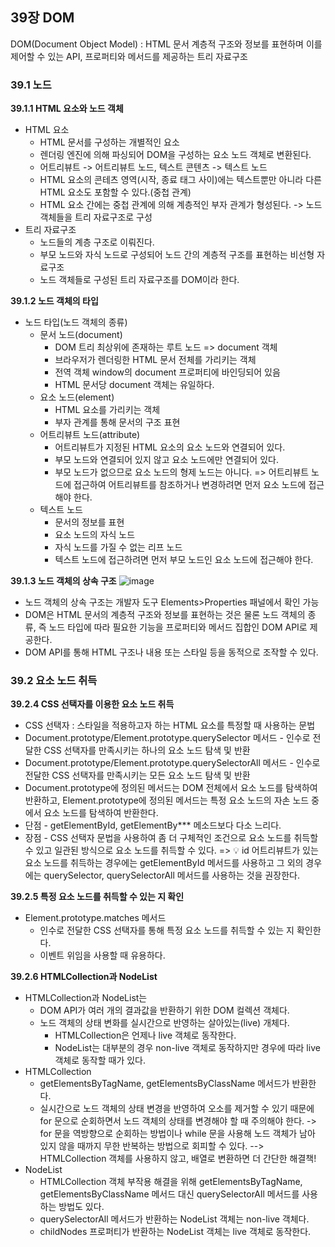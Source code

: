 ## 39장 DOM

DOM(Document Object Model)
: HTML 문서 계층적 구조와 정보를 표현하며 이를 제어할 수 있는 API, 프로퍼티와 메서드를 제공하는 트리 자료구조

### 39.1 노드

**39.1.1 HTML 요소와 노드 객체**

- HTML 요소
  - HTML 문서를 구성하는 개별적인 요소
  - 렌더링 엔진에 의해 파싱되어 DOM을 구성하는 요소 노드 객체로 변환된다.
  - 어트리뷰트 -> 어트리뷰트 노드, 텍스트 콘텐츠 -> 텍스트 노드
  - HTML 요소의 콘테츠 영역(시작, 종료 태그 사이)에는 텍스트뿐만 아니라 다른 HTML 요소도 포함할 수 있다.(중첩 관계)
  - HTML 요소 간에는 중첩 관계에 의해 계층적인 부자 관계가 형성된다. -> 노드 객체들을 트리 자료구조로 구성
- 트리 자료구조
  - 노드들의 계층 구조로 이뤄진다.
  - 부모 노드와 자식 노드로 구성되어 노드 간의 계층적 구조를 표현하는 비선형 자료구조
  - 노드 객체들로 구성된 트리 자료구조를 DOM이라 한다.

**39.1.2 노드 객체의 타입**

- 노드 타입(노드 객체의 종류)
  - 문서 노드(document)
    - DOM 트리 최상위에 존재하는 루트 노드 => document 객체
    - 브라우저가 렌더링한 HTML 문서 전체를 가리키는 객체
    - 전역 객체 window의 document 프로퍼티에 바인딩되어 있음
    - HTML 문서당 document 객체는 유일하다.
  - 요소 노드(element)
    - HTML 요소를 가리키는 객체
    - 부자 관계를 통해 문서의 구조 표현
  - 어트리뷰트 노드(attribute)
    - 어트리뷰트가 지정된 HTML 요소의 요소 노드와 연결되어 있다.
    - 부모 노드와 연결되어 있지 않고 요소 노드에만 연결되어 있다.
    - 부모 노드가 없으므로 요소 노드의 형제 노드는 아니다.
      => 어트리뷰트 노드에 접근하여 어트리뷰트를 참조하거나 변경하려면 먼저 요소 노드에 접근해야 한다.
  - 텍스트 노드
    - 문서의 정보를 표현
    - 요소 노드의 자식 노드
    - 자식 노드를 가질 수 없는 리프 노드
    - 텍스트 노드에 접근하려면 먼저 부모 노드인 요소 노드에 접근해야 한다.

**39.1.3 노드 객체의 상속 구조**
![image](https://github.com/Next-by-Next/Javascript-Deep-Dive-Study/assets/78250089/43eaaf6e-d995-40ff-a201-f22f1152a99a)

- 노드 객체의 상속 구조는 개발자 도구 Elements>Properties 패널에서 확인 가능
- DOM은 HTML 문서의 계층적 구조와 정보를 표현하는 것은 물론 노드 객체의 종류, 즉 노드 타입에 따라 필요한 기능을 프로퍼티와 메서드 집합인 DOM API로 제공한다.
- DOM API를 통해 HTML 구조나 내용 또는 스타일 등을 동적으로 조작할 수 있다.

### 39.2 요소 노드 취득

**39.2.4 CSS 선택자를 이용한 요소 노드 취득**

- CSS 선택자 : 스타일을 적용하고자 하는 HTML 요소를 특정할 때 사용하는 문법
- Document.prototype/Element.prototype.querySelector 메서드 - 인수로 전달한 CSS 선택자를 만족시키는 하나의 요소 노드 탐색 및 반환
- Document.prototype/Element.prototype.querySelectorAll 메서드 - 인수로 전달한 CSS 선택자를 만족시키는 모든 요소 노드 탐색 및 반환
- Document.prototype에 정의된 메서드는 DOM 전체에서 요소 노드를 탐색하여 반환하고, Element.prototype에 정의된 메서드는 특정 요소 노드의 자손 노드 중에서 요소 노드를 탐색하여 반환한다.
- 단점 - getElementById, getElementBy\*\*\* 메소드보다 다소 느리다.
- 장점 - CSS 선택자 문법을 사용하여 좀 더 구체적인 조건으로 요소 노드를 취득할 수 있고 일관된 방식으로 요소 노드를 취득할 수 있다.
  => 💡 id 어트리뷰트가 있는 요소 노드를 취득하는 경우에는 getElementById 메서드를 사용하고 그 외의 경우에는 querySelector, querySelectorAll 메서드를 사용하는 것을 권장한다.

**39.2.5 특정 요소 노드를 취득할 수 있는 지 확인**

- Element.prototype.matches 메서드
  - 인수로 전달한 CSS 선택자를 통해 특정 요소 노드를 취득할 수 있는 지 확인한다.
  - 이벤트 위임을 사용할 때 유용하다.

**39.2.6 HTMLCollection과 NodeList**

- HTMLCollection과 NodeList는
  - DOM API가 여러 개의 결과값을 반환하기 위한 DOM 컬렉션 객체다.
  - 노드 객체의 상태 변화를 실시간으로 반영하는 살아있는(live) 개체다.
    - HTMLCollection은 언제나 live 객체로 동작한다.
    - NodeList는 대부분의 경우 non-live 객체로 동작하지만 경우에 따라 live 객체로 동작할 때가 있다.
- HTMLCollection
  - getElementsByTagName, getElementsByClassName 메서드가 반환한다.
  - 실시간으로 노드 객체의 상태 변경을 반영하여 오소를 제거할 수 있기 때문에 for 문으로 순회하면서 노드 객체의 상태를 변경해야 할 때 주의해야 한다. -> for 문을 역방향으로 순회하는 방법이나 while 문을 사용해 노드 객체가 남아 있지 않을 때까지 무한 반복하는 방법으로 회피할 수 있다. --> HTMLCollection 객체를 사용하지 않고, 배열로 변환하면 더 간단한 해결책!
- NodeList
  - HTMLCollection 객체 부작용 해결을 위해 getElementsByTagName, getElementsByClassName 메서드 대신 querySelectorAll 메서드를 사용하는 방법도 있다.
  - querySelectorAll 메서드가 반환하는 NodeList 객체는 non-live 객체다.
  - childNodes 프로퍼티가 반환하는 NodeList 객체는 live 객체로 동작한다.

